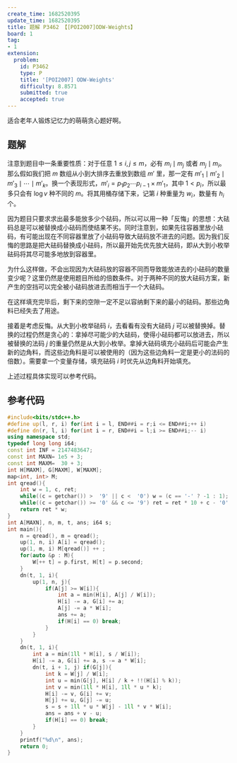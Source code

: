 ```yaml
---
create_time: 1682520395
update_time: 1682520395
title: 题解 P3462 【[POI2007]ODW-Weights】
board: 1
tag:
- 1
extension:
  problem:
    id: P3462
    type: P
    title: '[POI2007] ODW-Weights'
    difficulty: 8.8571
    submitted: true
    accepted: true
---
```


适合老年人锻炼记忆力的萌萌贪心题好啊。

## 题解

注意到题目中一条重要性质：对于任意 $1\le i,j\le m$，必有 $m_i\mid m_j$ 或者 $m_j\mid m_i$。那么假如我们把 $m$ 数组从小到大排序去重放到数组 $m'$ 里，那一定有 $m'_1\mid m'_2\mid m'_3\mid \cdots \mid m'_k$。换一个表现形式，$m'_i=p_1p_2\cdots p_{i-1}\times m'_1$，其中 $1<p_i$，所以最多只会有 $\log v$ 种不同的 $m$。将其用桶存储下来，记第 $i$ 种重量为 $w_i$，数量有 $h_i$ 个。

因为题目只要求求出最多能放多少个砝码，所以可以用一种「反悔」的思想：大砝码总是可以被替换成小砝码而使结果不劣。同时注意到，如果先往容器里放小砝码，有可能出现在不同容器里放了小砝码导致大砝码放不进去的问题。因为我们反悔的思路是把大砝码替换成小砝码，所以最开始先优先放大砝码，即从大到小枚举砝码将其尽可能多地放到容器里。

为什么这样做，不会出现因为大砝码放的容器不同而导致能放进去的小砝码的数量变少呢？这里仍然是使用题目所给的倍数条件。对于两种不同的放大砝码方案，新产生的空挡可以完全被小砝码放进去而相当于一个大砝码。

在这样填充完毕后，剩下来的空隙一定不足以容纳剩下来的最小的砝码。那些边角料已经失去了用途。

接着是考虑反悔。从大到小枚举砝码 $i$，去看看有没有大砝码 $j$ 可以被替换掉。替换的过程仍然是贪心的：拿掉尽可能少的大砝码，使得小砝码都可以放进去，所以被替换的法码 $j$ 的重量仍然是从大到小枚举。拿掉大砝码填充小砝码后可能会产生新的边角料，而这些边角料是可以被使用的（因为这些边角料一定是更小的法码的倍数）。需要拿一个变量存储，填充砝码 $i$ 时优先从边角料开始填充。

上述过程具体实现可以参考代码。

## 参考代码

```cpp
#include<bits/stdc++.h>
#define up(l, r, i) for(int i = l, END##i = r;i <= END##i;++ i)
#define dn(r, l, i) for(int i = r, END##i = l;i >= END##i;-- i)
using namespace std;
typedef long long i64;
const int INF = 2147483647;
const int MAXN= 1e5 + 3;
const int MAXM=  30 + 3;
int H[MAXM], G[MAXM], W[MAXM];
map<int, int> M;
int qread(){
    int w = 1, c, ret;
    while((c = getchar()) >  '9' || c <  '0') w = (c == '-' ? -1 : 1); ret = c - '0';
    while((c = getchar()) >= '0' && c <= '9') ret = ret * 10 + c - '0';
    return ret * w;
}
int A[MAXN], n, m, t, ans; i64 s;
int main(){
    n = qread(), m = qread();
    up(1, n, i) A[i] = qread();
    up(1, m, i) M[qread()] ++ ;
    for(auto &p : M){
        W[++ t] = p.first, H[t] = p.second;
    }
    dn(t, 1, i){
        up(1, n, j){
            if(A[j] >= W[i]){
                int a = min(H[i], A[j] / W[i]);
                H[i] -= a, G[i] += a;
                A[j] -= a * W[i];
                ans += a;
                if(H[i] == 0) break;
            }
        }
    }
    dn(t, 1, i){
        int a = min(1ll * H[i], s / W[i]);
        H[i] -= a, G[i] += a, s -= a * W[i];
        dn(t, i + 1, j) if(G[j]){
            int k = W[j] / W[i];
            int u = min(G[j], H[i] / k + !!(H[i] % k));
            int v = min(1ll * H[i], 1ll * u * k);
            H[i] -= v, G[i] += v;
            H[j] += u, G[j] -= u;
            s = s + 1ll * u * W[j] - 1ll * v * W[i];
            ans = ans + v - u;
            if(H[i] == 0) break;
        }
    }
    printf("%d\n", ans);
    return 0;
}
